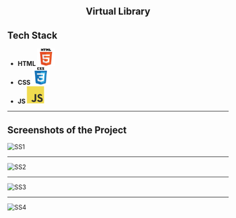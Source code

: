 <h2 align="center">Virtual Library</h2>

## Tech Stack

- **HTML <img src="https://raw.githubusercontent.com/devicons/devicon/master/icons/html5/html5-original-wordmark.svg" alt="html5" width="40" height="40"/>**
- **CSS <img src="https://raw.githubusercontent.com/devicons/devicon/master/icons/css3/css3-original-wordmark.svg" alt="css3" width="40" height="40"/>**
- **JS <img src="https://raw.githubusercontent.com/devicons/devicon/master/icons/javascript/javascript-original.svg" alt="javascript" width="40" height="40"/>**

<hr>

## Screenshots of the Project

![SS1](https://user-images.githubusercontent.com/90305324/210135619-8f76825f-3117-4cc3-bc18-595cc6c2e499.png)

<hr>

![SS2](https://user-images.githubusercontent.com/90305324/210135622-a5376155-d590-4f46-b809-6223b8315ba9.png)

<hr>

![SS3](https://user-images.githubusercontent.com/90305324/210135623-ebcd4101-334b-46ae-a053-d711af2f9e29.png)

<hr>

![SS4](https://user-images.githubusercontent.com/90305324/210135624-c062e42f-12a9-4267-abab-c977d44449b8.png)
